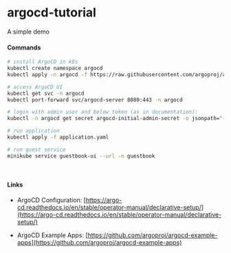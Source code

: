 # argocd-tutorial

A simple demo

#### Commands

```bash
# install ArgoCD in k8s
kubectl create namespace argocd
kubectl apply -n argocd -f https://raw.githubusercontent.com/argoproj/argo-cd/stable/manifests/install.yaml

# access ArgoCD UI
kubectl get svc -n argocd
kubectl port-forward svc/argocd-server 8080:443 -n argocd

# login with admin user and below token (as in documentation):
kubectl -n argocd get secret argocd-initial-admin-secret -o jsonpath="{.data.password}" | base64 --decode && echo

# run application
kubectl apply -f application.yaml

# run guest service
minikube service guestbook-ui --url -n guestbook

```

</br>

#### Links

- ArgoCD Configuration: [https://argo-cd.readthedocs.io/en/stable/operator-manual/declarative-setup/](https://argo-cd.readthedocs.io/en/stable/operator-manual/declarative-setup/)

- ArgoCD Example Apps: [https://github.com/argoproj/argocd-example-apps](https://github.com/argoproj/argocd-example-apps)
